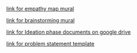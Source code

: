 [link for empathy map mural](https://app.mural.co/t/ibmproject9080/m/ibmproject9080/1663508679292/30545e480e7e1df684910f434ed40a1ae6938cc1?sender=uacfd6356d08ac8417af47948)

[link for brainstorming mural](https://app.mural.co/invitation/mural/ibmproject9080/1664619731631?sender=uacfd6356d08ac8417af47948&key=b79af9bb-45f3-4e24-8f6b-93befc036f69)

[link for Ideation phase documents on google drive](https://drive.google.com/drive/folders/1wZA2ONk4mXfHEvz9g8YM3mZdJ1d7zLyF?usp=sharing)

[link for problem statement template](https://miro.com/app/board/uXjVPQrcibI=/?share_link_id=433453205861)
